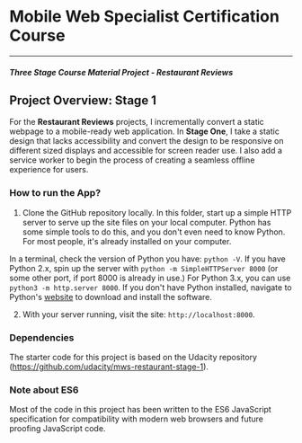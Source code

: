 # Mobile Web Specialist Certification Course
---
#### _Three Stage Course Material Project - Restaurant Reviews_

## Project Overview: Stage 1

For the **Restaurant Reviews** projects, I incrementally convert a static webpage to a mobile-ready web application. In **Stage One**, I take a static design that lacks accessibility and convert the design to be responsive on different sized displays and accessible for screen reader use. I also add a service worker to begin the process of creating a seamless offline experience for users.

### How to run the App?

1. Clone the GitHub repository locally. In this folder, start up a simple HTTP server to serve up the site files on your local computer. Python has some simple tools to do this, and you don't even need to know Python. For most people, it's already installed on your computer.

In a terminal, check the version of Python you have: `python -V`. If you have Python 2.x, spin up the server with `python -m SimpleHTTPServer 8000` (or some other port, if port 8000 is already in use.) For Python 3.x, you can use `python3 -m http.server 8000`. If you don't have Python installed, navigate to Python's [website](https://www.python.org/) to download and install the software.

2. With your server running, visit the site: `http://localhost:8000`.

### Dependencies

The starter code for this project is based on the Udacity repository (https://github.com/udacity/mws-restaurant-stage-1).

### Note about ES6

Most of the code in this project has been written to the ES6 JavaScript specification for compatibility with modern web browsers and future proofing JavaScript code.
